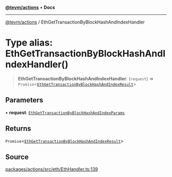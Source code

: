 [**@tevm/actions**](../README.md) • **Docs**

***

[@tevm/actions](../globals.md) / EthGetTransactionByBlockHashAndIndexHandler

# Type alias: EthGetTransactionByBlockHashAndIndexHandler()

> **EthGetTransactionByBlockHashAndIndexHandler**: (`request`) => `Promise`\<[`EthGetTransactionByBlockHashAndIndexResult`](EthGetTransactionByBlockHashAndIndexResult.md)\>

## Parameters

• **request**: [`EthGetTransactionByBlockHashAndIndexParams`](EthGetTransactionByBlockHashAndIndexParams.md)

## Returns

`Promise`\<[`EthGetTransactionByBlockHashAndIndexResult`](EthGetTransactionByBlockHashAndIndexResult.md)\>

## Source

[packages/actions/src/eth/EthHandler.ts:139](https://github.com/evmts/tevm-monorepo/blob/main/packages/actions/src/eth/EthHandler.ts#L139)
